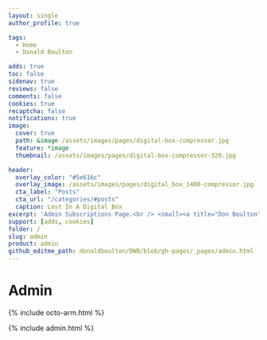 ```yaml
---
layout: single
author_profile: true

tags:
  - Home
  - Donald Boulton

adds: true
toc: false
sidenav: true
reviews: false
comments: false
cookies: true
recaptcha: false
notifications: true
image:
  cover: true
  path: &image /assets/images/pages/digital-box-compressor.jpg
  feature: *image
  thumbnail: /assets/images/pages/digital-box-compressor-320.jpg

header:
  overlay_color: "#5e616c"
  overlay_image: /assets/images/pages/digital_box_1400-compressor.jpg
  cta_label: "Posts"
  cta_url: "/categories/#posts"
  caption: Lost In A Digital Box
excerpt: 'Admin Subscriptions Page.<br /> <small><a title="Don Boulton" href="https://donboulton.com">Jekyll Node Babel Travis CI Build</a></small><br /><br /> {::nomarkdown}<iframe title="Github" style="display: inline-block;" src="https://ghbtns.com/github-btn.html?user=donaldboulton&repo=DWB&type=star&count=true&size=large" frameborder="0" scrolling="0" width="160px" height="30px"></iframe> <iframe title="Fork" style="display: inline-block;" src="https://ghbtns.com/github-btn.html?user=donaldboulton&repo=DWB&type=fork&count=true&size=large" frameborder="0" scrolling="0" width="158px" height="30px"></iframe>{:/nomarkdown}'
support: [adds, cookies]
folder: /
slug: admin
product: admin
github_editme_path: donaldboulton/DWB/blob/gh-pages/_pages/admin.html
---
```

# Admin

{% include octo-arm.html %}

{% include admin.html %}